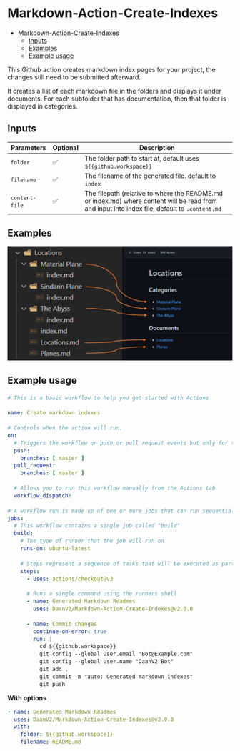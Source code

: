 # Markdown-Action-Create-Indexes

- [Markdown-Action-Create-Indexes](#markdown-action-create-indexes)
  - [Inputs](#inputs)
  - [Examples](#examples)
  - [Example usage](#example-usage)

This Github action creates markdown index pages for your project, the changes still need to be submitted afterward.

It creates a list of each markdown file in the folders and displays it under documents. For each subfolder that has documentation, then that folder is displayed in categories.

## Inputs

| Parameters     | Optional | Description                                                                                                                                    |
| -------------- | -------- | ---------------------------------------------------------------------------------------------------------------------------------------------- |
| `folder`       | ✅        | The folder path to start at, default uses `${{github.workspace}}`                                                                              |
| `filename`     | ✅        | The filename of the generated file. default to `index`                                                                                         |
| `content-file` | ✅        | The filepath (relative to where the README.md or index.md) where content will be read from and input into index file, default to `.content.md` |

## Examples

![example](https://raw.githubusercontent.com/DaanV2/Markdown-Action-Create-Indexes/main/assets/example.PNG)

## Example usage

```yml
# This is a basic workflow to help you get started with Actions

name: Create markdown indexes

# Controls when the action will run. 
on:
  # Triggers the workflow on push or pull request events but only for the master branch
  push:
    branches: [ master ]
  pull_request:
    branches: [ master ]

  # Allows you to run this workflow manually from the Actions tab
  workflow_dispatch:

# A workflow run is made up of one or more jobs that can run sequentially or in parallel
jobs:
  # This workflow contains a single job called "build"
  build:
    # The type of runner that the job will run on
    runs-on: ubuntu-latest

    # Steps represent a sequence of tasks that will be executed as part of the job
    steps:
      - uses: actions/checkout@v3

      # Runs a single command using the runners shell
      - name: Generated Markdown Readmes
        uses: DaanV2/Markdown-Action-Create-Indexes@v2.0.0

      - name: Commit changes
        continue-on-error: true
        run: |
          cd ${{github.workspace}}
          git config --global user.email "Bot@Example.com"
          git config --global user.name "DaanV2 Bot"
          git add .
          git commit -m "auto: Generated markdown indexes"
          git push
```

**With options**
```yaml
- name: Generated Markdown Readmes
  uses: DaanV2/Markdown-Action-Create-Indexes@v2.0.0
  with: 
    folder: ${{github.workspace}}
    filename: README.md
```
